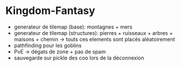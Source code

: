 # Kingdom-Fantasy

- generateur de tilemap (base): montagnes + mers
- generateur de tilemap (structures): pierres + ruisseaux + arbres + maisons + chemin -> touts ces elements sont placés aléatoirement
- pathfinding pour les goblins
- PvE -> dégats de zone + pas de spam
- sauvegarde sur pickle des coo lors de la déconnexion

 

